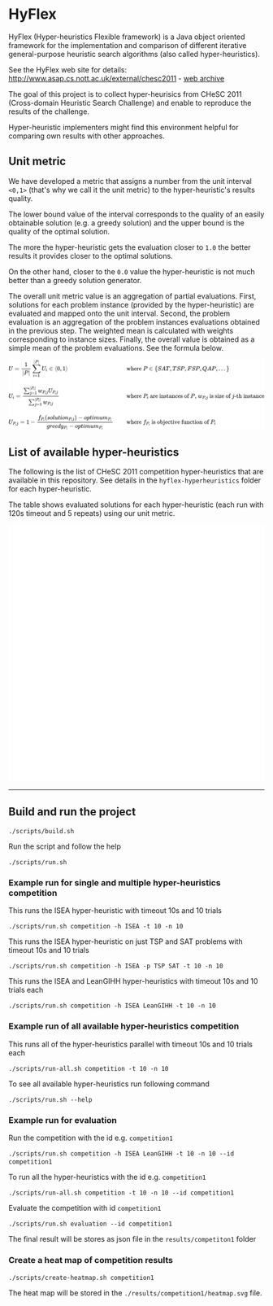 # HyFlex
HyFlex (Hyper-heuristics Flexible framework) is a Java object oriented framework for the implementation and comparison of different iterative general-purpose heuristic search algorithms (also called hyper-heuristics).

See the HyFlex web site for details: http://www.asap.cs.nott.ac.uk/external/chesc2011 - [web archive](https://web.archive.org/web/20210518021139/http://www.asap.cs.nott.ac.uk/external/chesc2011/)

The goal of this project is to collect hyper-heurisics from CHeSC 2011 (Cross-domain Heuristic Search Challenge) and enable  to reproduce the results of the challenge.

Hyper-heuristic implementers might find this environment helpful for comparing own results with other approaches.

## Unit metric
We have developed a metric that assigns a number from the unit interval `<0,1>` (that's why we call it the unit metric) to the hyper-heuristic's results quality.

The lower bound value of the interval corresponds to the quality of an easily obtainable solution (e.g. a greedy solution) and the upper bound is the quality of the optimal solution. 

The more the hyper-heuristic gets the evaluation closer to `1.0` the better results it provides closer to the optimal solutions.

On the other hand, closer to the `0.0` value the hyper-heuristic is not much better than a greedy solution generator.

The overall unit metric value is an aggregation of partial evaluations.
First, solutions for each problem instance (provided by the hyper-heuristic) are evaluated and mapped onto the unit interval. 
Second, the problem evaluation is an aggregation of the problem instances evaluations obtained in the previous step. The weighted mean is calculated with weights corresponding to instance sizes.
Finally, the overall value is obtained as a simple mean of the problem evaluations. See the formula below.

![Unit-metric](docs/unit-metric/unit-metric-formula.svg)

## List of available hyper-heuristics
The following is the list of CHeSC 2011 competition hyper-heuristics that are available in this repository. See details in the `hyflex-hyperheuristics` folder for each hyper-heuristic.

The table shows evaluated solutions for each hyper-heuristic (each run with 120s timeout and 5 repeats) using our unit metric.

![Hyper-heuristics](docs/heatmap_120_5.svg)

---
## Build and run the project
```
./scripts/build.sh
```

Run the script and follow the help
```
./scripts/run.sh
```

### Example run for single and multiple hyper-heuristics competition

This runs the ISEA hyper-heuristic with timeout 10s and 10 trials

```
./scripts/run.sh competition -h ISEA -t 10 -n 10
```


This runs the ISEA hyper-heuristic on just TSP and SAT problems with timeout 10s and 10 trials

```
./scripts/run.sh competition -h ISEA -p TSP SAT -t 10 -n 10
```

This runs the ISEA and LeanGIHH hyper-heuristics with timeout 10s and 10 trials each

```
./scripts/run.sh competition -h ISEA LeanGIHH -t 10 -n 10
```

### Example run of all available hyper-heuristics competition

This runs all of the hyper-heuristics parallel with timeout 10s and 10 trials each

```
./scripts/run-all.sh competition -t 10 -n 10
```

To see all available hyper-heuristics run following command

```
./scripts/run.sh --help
```

### Example run for evaluation

Run the competition with the id e.g. `competition1`

```
./scripts/run.sh competition -h ISEA LeanGIHH -t 10 -n 10 --id competition1
```

To run all the hyper-heuristics with the id e.g. `competition1`

```
./scripts/run-all.sh competition -t 10 -n 10 --id competition1
```


Evaluate the competition with id `competition1`

```
./scripts/run.sh evaluation --id competition1
```

The final result will be stores as json file in the `results/competiton1` folder


### Create a heat map of competition results
```
./scripts/create-heatmap.sh competition1
```

The heat map will be stored in the `./results/competition1/heatmap.svg` file.

